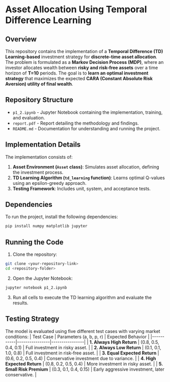 # Asset Allocation Using Temporal Difference Learning

## Overview
This repository contains the implementation of a **Temporal Difference (TD) Learning-based** investment strategy for **discrete-time asset allocation**. The problem is formulated as a **Markov Decision Process (MDP)**, where an investor allocates wealth between **risky and risk-free assets** over a time horizon of **T=10** periods. The goal is to **learn an optimal investment strategy** that maximizes the expected **CARA (Constant Absolute Risk Aversion) utility of final wealth**.

## Repository Structure
- `p1_2.ipynb` - Jupyter Notebook containing the implementation, training, and evaluation.
- `report.pdf` - Report detailing the methodology and findings.
- `README.md` - Documentation for understanding and running the project.

## Implementation Details
The implementation consists of:
1. **Asset Environment (`Asset` class)**: Simulates asset allocation, defining the investment process.
2. **TD Learning Algorithm (`td_learning` function)**: Learns optimal Q-values using an epsilon-greedy approach.
3. **Testing Framework**: Includes unit, system, and acceptance tests.

## Dependencies
To run the project, install the following dependencies:
```bash
pip install numpy matplotlib jupyter
```

## Running the Code
1. Clone the repository:
```bash
git clone <your-repository-link>
cd <repository-folder>
```
2. Open the Jupyter Notebook:
```bash
jupyter notebook p1_2.ipynb
```
3. Run all cells to execute the TD learning algorithm and evaluate the results.

## Testing Strategy
The model is evaluated using five different test cases with varying market conditions:
| Test Case | Parameters (a, b, p, r) | Expected Behavior |
|-----------|----------------|----------------|
| **1. Always High Return** | (0.8, 0.5, 0.4, 0.1) | Full investment in risky asset. |
| **2. Always Low Return** | (0.1, 0.1, 1.0, 0.8) | Full investment in risk-free asset. |
| **3. Equal Expected Return** | (0.6, 0.2, 0.5, 0.4) | Conservative investment due to variance. |
| **4. High Expected Return** | (0.8, 0.2, 0.5, 0.4) | More investment in risky asset. |
| **5. Small Risk Premium** | (0.3, 0.1, 0.4, 0.15) | Early aggressive investment, later conservative. |


